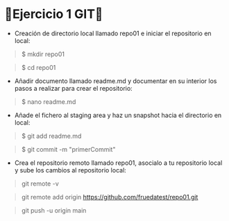 # 📘Ejercicio 1 GIT📘
* Creación de directorio local llamado repo01 e iniciar el repositorio en local:
> $ mkdir repo01
 
> $ cd repo01
 
* Añadir documento llamado readme.md y documentar en su interior los pasos a realizar para crear el repositorio:
 
> $ nano readme.md
 
* Añade el fichero al staging area y haz un snapshot hacia el directorio en local:
 
> $ git add readme.md
 
> $ git commit -m "primerCommit"
 
* Crea el repositorio remoto llamado repo01, asocialo a tu repositorio local y sube los cambios al repositorio local:

> git remote -v

>git remote add origin https://github.com/fruedatest/repo01.git

> git push -u origin main